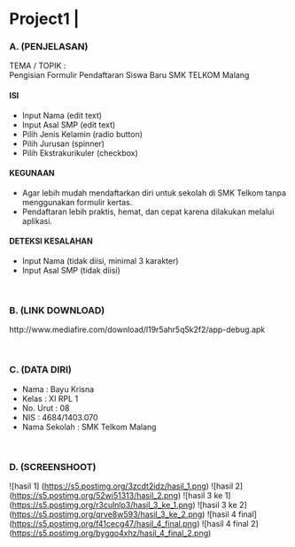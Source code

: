# Project1 | 

### A. (PENJELASAN)

TEMA / TOPIK :
<br> Pengisian Formulir Pendaftaran Siswa Baru SMK TELKOM Malang

#### ISI
- Input Nama (edit text)
- Input Asal SMP (edit text)
- Pilih Jenis Kelamin (radio button)
- Pilih Jurusan (spinner)
- Pilih Ekstrakurikuler (checkbox)

#### KEGUNAAN
- Agar lebih mudah mendaftarkan diri untuk sekolah di SMK Telkom tanpa menggunakan formulir kertas.
- Pendaftaran lebih praktis, hemat, dan cepat karena dilakukan melalui aplikasi.

#### DETEKSI KESALAHAN
- Input Nama (tidak diisi, minimal 3 karakter)
- Input Asal SMP (tidak diisi)

<br>

### B. (LINK DOWNLOAD)
<p> http://www.mediafire.com/download/l19r5ahr5q5k2f2/app-debug.apk </p>

<br>

### C. (DATA DIRI)
- Nama          : Bayu Krisna
- Kelas         : XI RPL 1
- No. Urut      : 08
- NIS           : 4684/1403.070
- Nama Sekolah  : SMK Telkom Malang

<br>

### D. (SCREENSHOOT)
![hasil 1] (https://s5.postimg.org/3zcdt2idz/hasil_1.png)
![hasil 2] (https://s5.postimg.org/52wi51313/hasil_2.png)
![hasil 3 ke 1] (https://s5.postimg.org/r3culnlp3/hasil_3_ke_1.png)
![hasil 3 ke 2] (https://s5.postimg.org/qrve8w593/hasil_3_ke_2.png)
![hasil 4 final] (https://s5.postimg.org/f41cecg47/hasil_4_final.png)
![hasil 4 final 2] (https://s5.postimg.org/bygqo4xhz/hasil_4_final_2.png)
